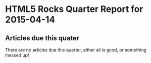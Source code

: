 HTML5 Rocks Quarter Report for 2015-04-14
=========================================

Articles due this quater
------------------------

There are no articles due this quarter, either all is good, or something messed up!

